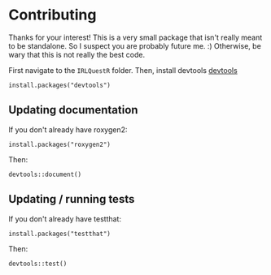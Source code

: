 # Contributing

Thanks for your interest! 
This is a very small package that isn't really meant to be standalone. 
So I suspect you are probably future me. :)
Otherwise, be wary that this is not really the best code.

First navigate to the `IRLQuestR` folder.
Then, install devtools [devtools](https://www.r-project.org/nosvn/pandoc/devtools.html)

```
install.packages("devtools")
```

## Updating documentation

If you don't already have roxygen2:

```
install.packages("roxygen2")
```

Then: 

```
devtools::document()
```

## Updating / running tests

If you don't already have testthat:

```
install.packages("testthat")
```

Then:

```
devtools::test()
```